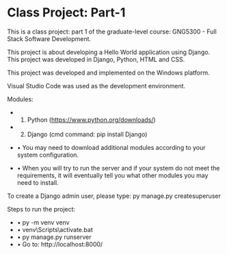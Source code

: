 # Class Project: Part-1

This is a class project: part 1 of the graduate-level course: GNG5300 - Full Stack Software Development.

This project is about developing a Hello World application using Django. This project was developed in Django, Python, HTML and CSS.

This project was developed and implemented on the Windows platform. 

Visual Studio Code was used as the development environment. 

Modules:
- 1.	Python (https://www.python.org/downloads/)
- 2.	Django (cmd command: pip install Django)

- •	You may need to download additional modules according to your system configuration.
- •	When you will try to run the server and if your system do not meet the requirements, it will eventually tell you what other modules you may need to install.

To create a Django admin user, please type: py manage.py createsuperuser

Steps to run the project:
- •	py -m venv venv
- •	venv\Scripts\activate.bat
- •	py manage.py runserver
- •	Go to: http://localhost:8000/

 
